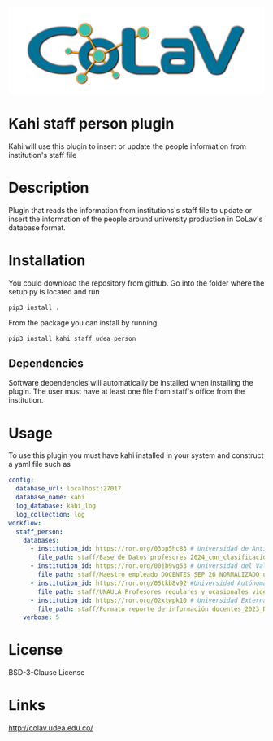 <center><img src="https://raw.githubusercontent.com/colav/colav.github.io/master/img/Logo.png"/></center>

# Kahi staff person plugin 
Kahi will use this plugin to insert or update the people information from institution's staff file

# Description
Plugin that reads the information from institutions's staff file to update or insert the information of the people around university production in CoLav's database format.

# Installation
You could download the repository from github. Go into the folder where the setup.py is located and run
```shell
pip3 install .
```
From the package you can install by running
```shell
pip3 install kahi_staff_udea_person
```

## Dependencies
Software dependencies will automatically be installed when installing the plugin.
The user must have at least one file from staff's office from the institution.

# Usage
To use this plugin you must have kahi installed in your system and construct a yaml file such as
```yaml
config:
  database_url: localhost:27017
  database_name: kahi
  log_database: kahi_log
  log_collection: log
workflow:
  staff_person:
    databases:
      - institution_id: https://ror.org/03bp5hc83 # Universidad de Antioquia
        file_path: staff/Base de Datos profesores 2024_con_clasificación de Colciencias.xlsx
      - institution_id: https://ror.org/00jb9vg53 # Universidad del Valle
        file_path: staff/Maestro_empleado DOCENTES SEP 26_NORMALIZADO_univalle_2023.xlsx
      - institution_id: https://ror.org/05tkb8v92 #Universidad Autónoma Latinoamericana
        file_path: staff/UNAULA_Profesores regulares y ocasionales vige_NORMALIZADO.xlsx
      - institution_id: https://ror.org/02xtwpk10 # Universidad Externado de Colombia
        file_path: staff/Formato reporte de información docentes_2023_NORMALIZADO_uec.xlsx
    verbose: 5
```


# License
BSD-3-Clause License 

# Links
http://colav.udea.edu.co/




